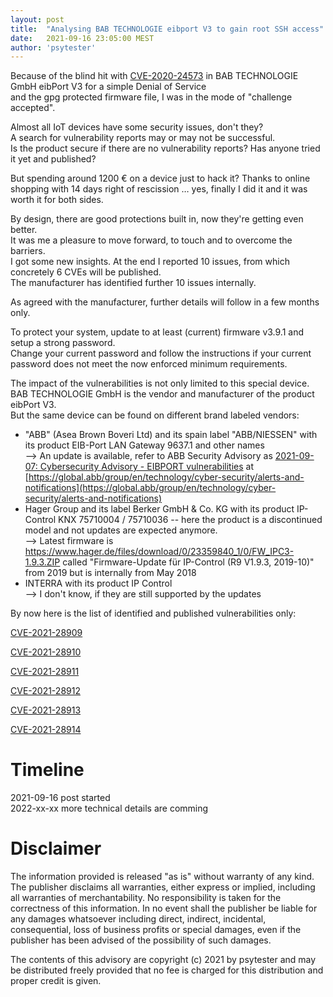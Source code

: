 ```yaml
---
layout: post
title:  "Analysing BAB TECHNOLOGIE eibport V3 to gain root SSH access"
date:   2021-09-16 23:05:00 MEST
author: 'psytester'
---
```


Because of the blind hit with [CVE-2020-24573](https://psytester.github.io/CVE-2020-24573/) in BAB TECHNOLOGIE GmbH eibPort V3 for a simple Denial of Service<br>
and the gpg protected firmware file, I was in the mode of "challenge accepted".

Almost all IoT devices have some security issues, don't they?<br>
A search for vulnerability reports may or may not be successful.<br>
Is the product secure if there are no vulnerability reports? Has anyone tried it yet and published?

But spending around 1200 € on a device just to hack it? Thanks to online shopping with 14 days right of rescission … yes, finally I did it and it was worth it for both sides. 

By design, there are good protections built in, now they're getting even better.<br>
It was me a pleasure to move forward, to touch and to overcome the barriers.<br>
I got some new insights. At the end I reported 10 issues, from which concretely 6 CVEs will be published.<br>
The manufacturer has identified further 10 issues internally.

As agreed with the manufacturer, further details will follow in a few months only.

To protect your system, update to at least (current) firmware v3.9.1 and setup a strong password.<br>
Change your current password and follow the instructions if your current password does not meet the now enforced minimum requirements.


The impact of the vulnerabilities is not only limited to this special device.<br>
BAB TECHNOLOGIE GmbH is the vendor and manufacturer of the product eibPort V3.<br>
But the same device can be found on different brand labeled vendors:
- "ABB" (Asea Brown Boveri Ltd) and its spain label "ABB/NIESSEN" with its product EIB-Port LAN Gateway 9637.1 and other names<br>
--> An update is available, refer to ABB Security Advisory as [2021-09-07: Cybersecurity Advisory - EIBPORT vulnerabilities](https://search.abb.com/library/Download.aspx?DocumentID=9AKK107992A7304&LanguageCode=en&DocumentPartId=&Action=Launch) at [https://global.abb/group/en/technology/cyber-security/alerts-and-notifications](https://global.abb/group/en/technology/cyber-security/alerts-and-notifications)
- Hager Group and its label Berker GmbH & Co. KG with its product IP-Control KNX 75710004 / 75710036 -- here the product is a discontinued model and not updates are expected anymore.<br>
--> Latest firmware is https://www.hager.de/files/download/0/23359840_1/0/FW_IPC3-1.9.3.ZIP called "Firmware-Update für IP-Control (R9 V1.9.3, 2019-10)" from 2019 but is internally from May 2018
- INTERRA with its product IP Control<br>
--> I don't know, if they are still supported by the updates





By now here is the list of identified and published vulnerabilities only:

[CVE-2021-28909](https://psytester.github.io/CVE-2021-28909/)

[CVE-2021-28910](https://psytester.github.io/CVE-2021-28910/)

[CVE-2021-28911](https://psytester.github.io/CVE-2021-28911/)

[CVE-2021-28912](https://psytester.github.io/CVE-2021-28912/)

[CVE-2021-28913](https://psytester.github.io/CVE-2021-28913/)

[CVE-2021-28914](https://psytester.github.io/CVE-2021-28914/)


# Timeline
2021-09-16 post started<br>
2022-xx-xx more technical details are comming

# Disclaimer

The information provided is released "as is" without warranty of any kind. The publisher disclaims all warranties, either express or implied, including all warranties of merchantability. No responsibility is taken for the correctness of this information.
In no event shall the publisher be liable for any damages whatsoever including direct, indirect, incidental, consequential, loss of business profits or special damages, even if the publisher has been advised of the possibility of such damages.

The contents of this advisory are copyright (c) 2021 by psytester and may be distributed freely provided that no fee is charged for this distribution and proper credit is given.
